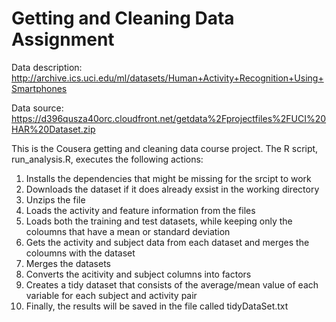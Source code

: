 # Getting and Cleaning Data Assignment

Data description: http://archive.ics.uci.edu/ml/datasets/Human+Activity+Recognition+Using+Smartphones

Data source: https://d396qusza40orc.cloudfront.net/getdata%2Fprojectfiles%2FUCI%20HAR%20Dataset.zip

This is the Cousera getting and cleaning data course project. The R script, run_analysis.R, executes the following actions:

1. Installs the dependencies that might be missing for the srcipt to work
2. Downloads the dataset if it does already exsist in the working directory
3. Unzips the file 
4. Loads the activity and feature information from the files
5. Loads both the training and test datasets, while keeping only the coloumns that have a mean or standard deviation
6. Gets the activity and subject data from each dataset and merges the coloumns with the dataset
7. Merges the datasets
8. Converts the acitivity and subject columns into factors
9. Creates a tidy dataset that consists of the average/mean value of each variable for each subject and activity pair
10. Finally, the results will be saved in the file called tidyDataSet.txt
